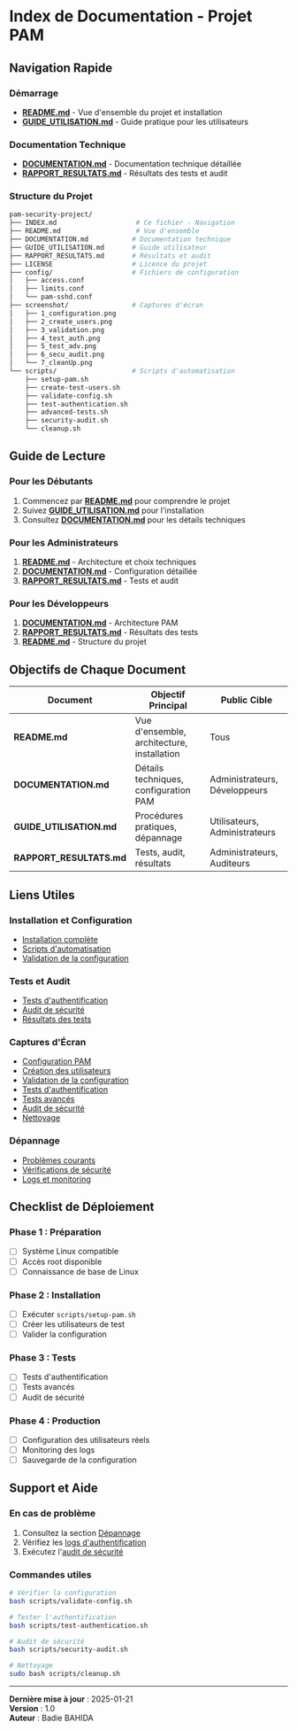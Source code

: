 # Index de Documentation - Projet PAM

##  Navigation Rapide

###  Démarrage
- **[README.md](README.md)** - Vue d'ensemble du projet et installation
- **[GUIDE_UTILISATION.md](GUIDE_UTILISATION.md)** - Guide pratique pour les utilisateurs

###  Documentation Technique
- **[DOCUMENTATION.md](DOCUMENTATION.md)** - Documentation technique détaillée
- **[RAPPORT_RESULTATS.md](RAPPORT_RESULTATS.md)** - Résultats des tests et audit

###  Structure du Projet
```bash
pam-security-project/
├── INDEX.md                    # Ce fichier - Navigation
├── README.md                   # Vue d'ensemble
├── DOCUMENTATION.md           # Documentation technique
├── GUIDE_UTILISATION.md       # Guide utilisateur
├── RAPPORT_RESULTATS.md       # Résultats et audit
├── LICENSE                    # Licence du projet
├── config/                    # Fichiers de configuration
│   ├── access.conf
│   ├── limits.conf
│   └── pam-sshd.conf
├── screenshot/                # Captures d'écran
│   ├── 1_configuration.png
│   ├── 2_create_users.png
│   ├── 3_validation.png
│   ├── 4_test_auth.png
│   ├── 5_test_adv.png
│   ├── 6_secu_audit.png
│   └── 7_cleanUp.png
└── scripts/                   # Scripts d'automatisation
    ├── setup-pam.sh
    ├── create-test-users.sh
    ├── validate-config.sh
    ├── test-authentication.sh
    ├── advanced-tests.sh
    ├── security-audit.sh
    └── cleanup.sh
```

##  Guide de Lecture

### Pour les Débutants
1. Commencez par **[README.md](README.md)** pour comprendre le projet
2. Suivez **[GUIDE_UTILISATION.md](GUIDE_UTILISATION.md)** pour l'installation
3. Consultez **[DOCUMENTATION.md](DOCUMENTATION.md)** pour les détails techniques

### Pour les Administrateurs
1. **[README.md](README.md)** - Architecture et choix techniques
2. **[DOCUMENTATION.md](DOCUMENTATION.md)** - Configuration détaillée
3. **[RAPPORT_RESULTATS.md](RAPPORT_RESULTATS.md)** - Tests et audit

### Pour les Développeurs
1. **[DOCUMENTATION.md](DOCUMENTATION.md)** - Architecture PAM
2. **[RAPPORT_RESULTATS.md](RAPPORT_RESULTATS.md)** - Résultats des tests
3. **[README.md](README.md)** - Structure du projet

##  Objectifs de Chaque Document

| Document | Objectif Principal | Public Cible |
|----------|-------------------|--------------|
| **README.md** | Vue d'ensemble, architecture, installation | Tous |
| **DOCUMENTATION.md** | Détails techniques, configuration PAM | Administrateurs, Développeurs |
| **GUIDE_UTILISATION.md** | Procédures pratiques, dépannage | Utilisateurs, Administrateurs |
| **RAPPORT_RESULTATS.md** | Tests, audit, résultats | Administrateurs, Auditeurs |

##  Liens Utiles

### Installation et Configuration
- [Installation complète](README.md#installation-et-configuration)
- [Scripts d'automatisation](README.md#fichiers-du-projet)
- [Validation de la configuration](GUIDE_UTILISATION.md#2-tests-dauthentification)

### Tests et Audit
- [Tests d'authentification](GUIDE_UTILISATION.md#2-tests-dauthentification)
- [Audit de sécurité](GUIDE_UTILISATION.md#2-tests-dauthentification)
- [Résultats des tests](RAPPORT_RESULTATS.md#4-résultats-des-tests)

### Captures d'Écran
- [Configuration PAM](screenshot/1_configuration.png)
- [Création des utilisateurs](screenshot/2_create_users.png)
- [Validation de la configuration](screenshot/3_validation.png)
- [Tests d'authentification](screenshot/4_test_auth.png)
- [Tests avancés](screenshot/5_test_adv.png)
- [Audit de sécurité](screenshot/6_secu_audit.png)
- [Nettoyage](screenshot/7_cleanUp.png)

### Dépannage
- [Problèmes courants](GUIDE_UTILISATION.md#dépannage)
- [Vérifications de sécurité](RAPPORT_RESULTATS.md#5-audit-de-sécurité)
- [Logs et monitoring](GUIDE_UTILISATION.md#cas-4--monitorer-les-tentatives-dauthentification)

##  Checklist de Déploiement

### Phase 1 : Préparation
- [ ] Système Linux compatible
- [ ] Accès root disponible
- [ ] Connaissance de base de Linux

### Phase 2 : Installation
- [ ] Exécuter `scripts/setup-pam.sh`
- [ ] Créer les utilisateurs de test
- [ ] Valider la configuration

### Phase 3 : Tests
- [ ] Tests d'authentification
- [ ] Tests avancés
- [ ] Audit de sécurité

### Phase 4 : Production
- [ ] Configuration des utilisateurs réels
- [ ] Monitoring des logs
- [ ] Sauvegarde de la configuration

##  Support et Aide

### En cas de problème
1. Consultez la section [Dépannage](GUIDE_UTILISATION.md#dépannage)
2. Vérifiez les [logs d'authentification](GUIDE_UTILISATION.md#cas-4--monitorer-les-tentatives-dauthentification)
3. Exécutez l'[audit de sécurité](GUIDE_UTILISATION.md#2-tests-dauthentification)

### Commandes utiles
```bash
# Vérifier la configuration
bash scripts/validate-config.sh

# Tester l'authentification
bash scripts/test-authentication.sh

# Audit de sécurité
bash scripts/security-audit.sh

# Nettoyage
sudo bash scripts/cleanup.sh
```

---

**Dernière mise à jour** : 2025-01-21  
**Version** : 1.0  
**Auteur** : Badie BAHIDA
